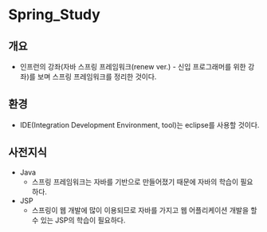 # Spring_Study

## 개요
- 인프런의 강좌(자바 스프링 프레임워크(renew ver.) - 신입 프로그래머를 위한 강좌)를 보며 스프링 프레임워크를 정리한 것이다.

## 환경
- IDE(Integration Development Environment, tool)는 eclipse를 사용할 것이다.

## 사전지식
- Java
  - 스프링 프레임워크는 자바를 기반으로 만들어졌기 때문에 자바의 학습이 필요하다.
- JSP
  - 스프링이 웹 개발에 많이 이용되므로 자바를 가지고 웹 어플리케이션 개발을 할 수 있는 JSP의 학습이 필요하다. 
